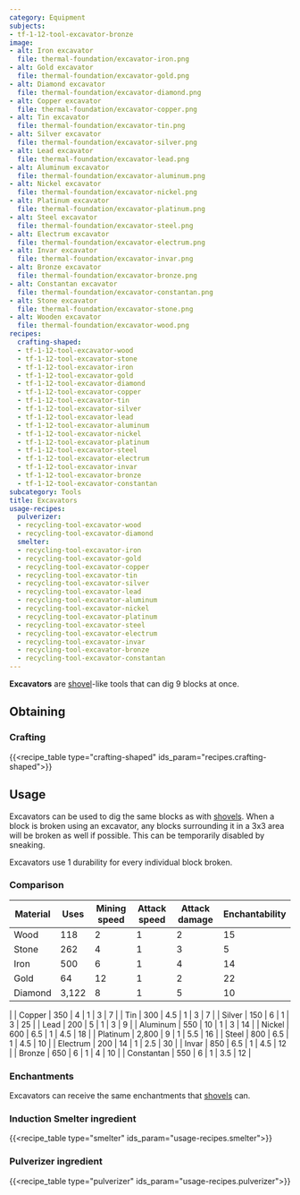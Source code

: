 ```yaml
---
category: Equipment
subjects:
- tf-1-12-tool-excavator-bronze
image:
- alt: Iron excavator
  file: thermal-foundation/excavator-iron.png
- alt: Gold excavator
  file: thermal-foundation/excavator-gold.png
- alt: Diamond excavator
  file: thermal-foundation/excavator-diamond.png
- alt: Copper excavator
  file: thermal-foundation/excavator-copper.png
- alt: Tin excavator
  file: thermal-foundation/excavator-tin.png
- alt: Silver excavator
  file: thermal-foundation/excavator-silver.png
- alt: Lead excavator
  file: thermal-foundation/excavator-lead.png
- alt: Aluminum excavator
  file: thermal-foundation/excavator-aluminum.png
- alt: Nickel excavator
  file: thermal-foundation/excavator-nickel.png
- alt: Platinum excavator
  file: thermal-foundation/excavator-platinum.png
- alt: Steel excavator
  file: thermal-foundation/excavator-steel.png
- alt: Electrum excavator
  file: thermal-foundation/excavator-electrum.png
- alt: Invar excavator
  file: thermal-foundation/excavator-invar.png
- alt: Bronze excavator
  file: thermal-foundation/excavator-bronze.png
- alt: Constantan excavator
  file: thermal-foundation/excavator-constantan.png
- alt: Stone excavator
  file: thermal-foundation/excavator-stone.png
- alt: Wooden excavator
  file: thermal-foundation/excavator-wood.png
recipes:
  crafting-shaped:
  - tf-1-12-tool-excavator-wood
  - tf-1-12-tool-excavator-stone
  - tf-1-12-tool-excavator-iron
  - tf-1-12-tool-excavator-gold
  - tf-1-12-tool-excavator-diamond
  - tf-1-12-tool-excavator-copper
  - tf-1-12-tool-excavator-tin
  - tf-1-12-tool-excavator-silver
  - tf-1-12-tool-excavator-lead
  - tf-1-12-tool-excavator-aluminum
  - tf-1-12-tool-excavator-nickel
  - tf-1-12-tool-excavator-platinum
  - tf-1-12-tool-excavator-steel
  - tf-1-12-tool-excavator-electrum
  - tf-1-12-tool-excavator-invar
  - tf-1-12-tool-excavator-bronze
  - tf-1-12-tool-excavator-constantan
subcategory: Tools
title: Excavators
usage-recipes:
  pulverizer:
  - recycling-tool-excavator-wood
  - recycling-tool-excavator-diamond
  smelter:
  - recycling-tool-excavator-iron
  - recycling-tool-excavator-gold
  - recycling-tool-excavator-copper
  - recycling-tool-excavator-tin
  - recycling-tool-excavator-silver
  - recycling-tool-excavator-lead
  - recycling-tool-excavator-aluminum
  - recycling-tool-excavator-nickel
  - recycling-tool-excavator-platinum
  - recycling-tool-excavator-steel
  - recycling-tool-excavator-electrum
  - recycling-tool-excavator-invar
  - recycling-tool-excavator-bronze
  - recycling-tool-excavator-constantan
---
```


**Excavators** are [shovel](https://minecraft.gamepedia.com/Shovel)-like tools
that can dig 9 blocks at once.


Obtaining
---------

### Crafting
{{<recipe_table type="crafting-shaped" ids_param="recipes.crafting-shaped">}}


Usage
-----

Excavators can be used to dig the same blocks as with
[shovels](https://minecraft.gamepedia.com/Shovels). When a block is broken using
an excavator, any blocks surrounding it in a 3x3 area will be broken as well if
possible. This can be temporarily disabled by sneaking.

Excavators use 1 durability for every individual block broken.

### Comparison
<!---
uses = mat.maxUses * 2
--->



| Material | Uses | Mining speed | Attack speed | Attack damage | Enchantability |
|---|---|---|---|---|---|
| Wood | 118 | 2 | 1 | 2 | 15 |
| Stone | 262 | 4 | 1 | 3 | 5 |
| Iron | 500 | 6 | 1 | 4 | 14 |
| Gold | 64 | 12 | 1 | 2 | 22 |
| Diamond | 3,122 | 8 | 1 | 5 | 10 |
|
| Copper | 350 | 4 | 1 | 3 | 7 |
| Tin | 300 | 4.5 | 1 | 3 | 7 |
| Silver | 150 | 6 | 1 | 3 | 25 |
| Lead | 200 | 5 | 1 | 3 | 9 |
| Aluminum | 550 | 10 | 1 | 3 | 14 |
| Nickel | 600 | 6.5 | 1 | 4.5 | 18 |
| Platinum | 2,800 | 9 | 1 | 5.5 | 16 |
| Steel | 800 | 6.5 | 1 | 4.5 | 10 |
| Electrum | 200 | 14 | 1 | 2.5 | 30 |
| Invar | 850 | 6.5 | 1 | 4.5 | 12 |
| Bronze | 650 | 6 | 1 | 4 | 10 |
| Constantan | 550 | 6 | 1 | 3.5 | 12 |




### Enchantments
Excavators can receive the same enchantments that
[shovels](https://minecraft.gamepedia.com/Shovel) can.

### Induction Smelter ingredient
{{<recipe_table type="smelter" ids_param="usage-recipes.smelter">}}

### Pulverizer ingredient
{{<recipe_table type="pulverizer" ids_param="usage-recipes.pulverizer">}}
